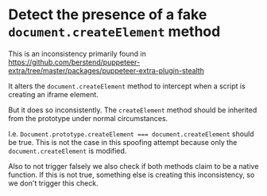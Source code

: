 # Detect the presence of a fake ``document.createElement`` method

This is an inconsistency primarily found in
https://github.com/berstend/puppeteer-extra/tree/master/packages/puppeteer-extra-plugin-stealth

It alters the ``document.createElement`` method to intercept when a script is
creating an iframe element.

But it does so inconsistently. The ``createElement`` method should be inherited
from the prototype under normal circumstances.

I.e. ``Document.prototype.createElement === document.createElement`` should be
true. This is not the case in this spoofing attempt because only the
``document.createElement`` is modified.

Also to not trigger falsely we also check if both methods claim to be a native
function. If this is not true, something else is creating this inconsistency,
so we don't trigger this check.
